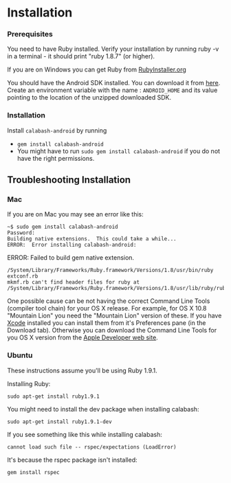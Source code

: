 Installation
============
### Prerequisites
You need to have Ruby installed. Verify your installation by running ruby -v in a terminal - it should print "ruby 1.8.7" (or higher).

If you are on Windows you can get Ruby from [RubyInstaller.org](http://rubyinstaller.org/)

You should have the Android SDK installed. You can download it from [here](http://developer.android.com/sdk/index.html).  Create an environment variable with the name : `ANDROID_HOME` and its value pointing to the location of the unzipped downloaded SDK.

### Installation

Install `calabash-android` by running

- `gem install calabash-android`
- You might have to run `sudo gem install calabash-android` if you do not have the right permissions.



Troubleshooting Installation
----------------------------

### Mac

If you are on Mac you may see an error like this:

    ~$ sudo gem install calabash-android
    Password:
    Building native extensions.  This could take a while...
    ERROR:  Error installing calabash-android:
  ERROR: Failed to build gem native extension.

    /System/Library/Frameworks/Ruby.framework/Versions/1.8/usr/bin/ruby extconf.rb
    mkmf.rb can't find header files for ruby at /System/Library/Frameworks/Ruby.framework/Versions/1.8/usr/lib/ruby/ruby.h

One possible cause can be not having the correct Command Line Tools (compiler
tool chain) for your OS X release. For example, for OS X 10.8
"Mountain Lion" you need the "Mountain Lion" version of these. If you
have [Xcode](http://developer.apple.com/xcode/) installed you can
install them from it's Preferences pane (in the Download tab).
Otherwise you can download the Command Line Tools for you OS X version
from the [Apple Developer web site](http://developer.apple.com/downloads/index.action).

### Ubuntu

These instructions assume you'll be using Ruby 1.9.1.

Installing Ruby:

    sudo apt-get install ruby1.9.1

You might need to install the dev package when installing calabash:

    sudo apt-get install ruby1.9.1-dev

If you see something like this while installing calabash:

    cannot load such file -- rspec/expectations (LoadError)

It's because the rspec package isn't installed:

    gem install rspec
